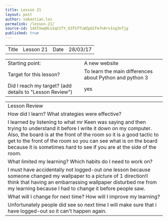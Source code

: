 ```yaml
---
title: Lesson 21
layout: post
author: sebastian.los
permalink: /lesson-21/
source-id: 14XIVwqOLo1qCV7Y_O3TSfTLWZpGCFm7nArv1xg3nTjg
published: true
---
```

<table>
  <tr>
    <td>Title</td>
    <td>Lesson 21</td>
    <td>Date</td>
    <td>28/03/17</td>
  </tr>
</table>


<table>
  <tr>
    <td>Starting point:</td>
    <td>A new website</td>
  </tr>
  <tr>
    <td>Target for this lesson?</td>
    <td>To learn the main differences about Python and python 3 </td>
  </tr>
  <tr>
    <td>Did I reach my target? 
(add details to "Lesson Review")</td>
    <td> yes</td>
  </tr>
</table>


<table>
  <tr>
    <td>Lesson Review</td>
  </tr>
  <tr>
    <td>How did I learn? What strategies were effective? </td>
  </tr>
  <tr>
    <td>I learned by listening to what mr Keen was saying and then trying to understand it before I write it down on my computer. Also, the board is at the front of the room so it is a good tactic to get to the front of the room so you can see what is on the board because it is sometimes hard to see if you are at the side of the room.</td>
  </tr>
  <tr>
    <td>What limited my learning? Which habits do I need to work on? </td>
  </tr>
  <tr>
    <td>I must  have accidentally not logged-out one lesson because someone changed my wallpaper to a picture of 1 direction!I think that having an embarrassing wallpaper disturbed me from my learning because I had to change it before people saw.</td>
  </tr>
  <tr>
    <td>What will I change for next time? How will I improve my learning?</td>
  </tr>
  <tr>
    <td>Unfortunately people did see so next time I will make sure that i have logged-out so it can't happen again.</td>
  </tr>
</table>


